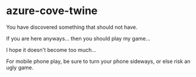 # azure-cove-twine

You have discovered something that should not have.

If you are here anyways... then you should play my game...

I hope it doesn't become too much...

For mobile phone play, be sure to turn your phone sideways, or else risk an ugly game.
